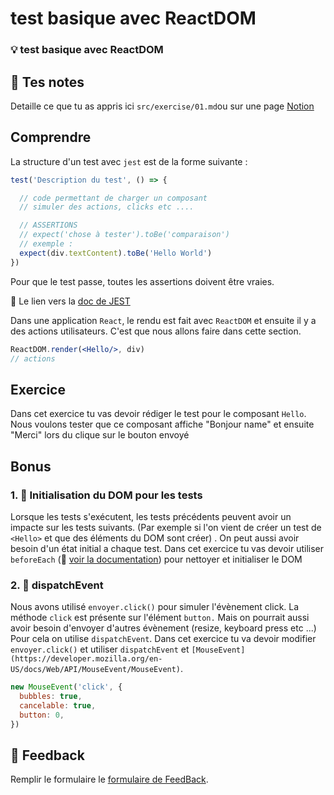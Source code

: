 # test basique avec ReactDOM
### 💡 test basique avec ReactDOM

## 📝 Tes notes

Detaille ce que tu as appris ici `src/exercise/01.md`ou sur une page [Notion](https://go.mikecodeur.com/course-notes-template)

## Comprendre

La structure d'un test avec `jest` est de la forme suivante : 

```jsx
test('Description du test', () => {

  // code permettant de charger un composant 
  // simuler des actions, clicks etc ....

  // ASSERTIONS
  // expect('chose à tester').toBe('comparaison')
  // exemple :
  expect(div.textContent).toBe('Hello World')
})
```

Pour que le test passe, toutes les assertions doivent être vraies.

📑 Le lien vers la [doc de JEST](https://jestjs.io/fr/docs/expect)

Dans une application `React`, le rendu est fait avec `ReactDOM` et ensuite il y a des actions utilisateurs. C'est que nous allons faire dans cette section.

```jsx
ReactDOM.render(<Hello/>, div)
// actions
```

## Exercice

Dans cet exercice tu vas devoir rédiger le test pour le composant `Hello`. Nous voulons tester que ce composant affiche "Bonjour name" et ensuite "Merci" lors du clique sur le bouton envoyé

## Bonus

### 1. 🚀 Initialisation du DOM pour les tests

Lorsque les tests s'exécutent, les tests précédents peuvent avoir un impacte sur les tests suivants. (Par exemple si l'on vient de créer un test de `<Hello>` et que des éléments du DOM sont créer) . On peut aussi avoir besoin d'un état initial a chaque test. Dans cet exercice tu vas devoir utiliser `beforeEach` (📑 [voir la documentation](https://jestjs.io/fr/docs/setup-teardown)) pour nettoyer et initialiser le DOM

### 2. 🚀 dispatchEvent

Nous avons utilisé `envoyer.click()` pour simuler l'évènement click. La méthode `click` est présente sur l'élément `button.` Mais on pourrait aussi avoir besoin d'envoyer d'autres évènement (resize, keyboard press etc ...) Pour cela on utilise  `dispatchEvent`. Dans cet exercice tu va devoir modifier `envoyer.click()` et utiliser `dispatchEvent` et `[MouseEvent](https://developer.mozilla.org/en-US/docs/Web/API/MouseEvent/MouseEvent)`.

```jsx
new MouseEvent('click', {
  bubbles: true,
  cancelable: true,
  button: 0,
})
```

## 🐜 Feedback

Remplir le formulaire le [formulaire de FeedBack](https://go.mikecodeur.com/cours-react-avis).